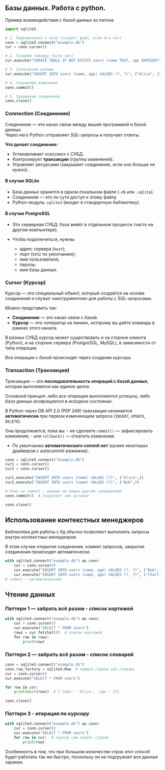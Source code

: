 ## Базы данных. Работа c python.


Пример взаимодействия с базой данных из питона 

```python
import sqlite3

# 1. Подключаемся к базе (создаст файл, если его нет)
conn = sqlite3.connect("example.db")
cur = conn.cursor()

# 2. Создаём таблицу (если нет)
cur.execute("CREATE TABLE IF NOT EXISTS users (name TEXT, age INTEGER)")

# 3. Записываем данные
cur.execute("INSERT INTO users (name, age) VALUES (?, ?)", ("Alice", 25))

# 4. Сохраняем изменения
conn.commit()

# 5. Закрываем соединение
conn.close()
```

### Connection (Cоединение)

Соединение — это канал связи между вашей программой и базой данных.  
Через него Python отправляет SQL-запросы и получает ответы.

**Что делает соединение:**

- Устанавливает «сессию» с СУБД.
- Контролирует **транзакции** (группы изменений).
- Управляет ресурсами (закрывает соединение, если оно больше не нужно).

####  В случае **SQLite**

- База данных хранится в одном локальном файле (`.db` или `.sqlite`).
- Соединение — это по сути доступ к этому файлу.
- Python-модуль: `sqlite3` (входит в стандартную библиотеку).

#### В случае **PostgreSQL**

- Это серверная СУБД: база живёт в отдельном процессе (часто на другом компьютере).
    
- Чтобы подключиться, нужны:
    - адрес сервера (`host`);
    - порт (`5432` по умолчанию);
    - имя пользователя;
    - пароль;
    - имя базы данных.

### Cursor (Курсор)

Курсор — это специальный объект, который создаётся на основе соединения и служит «инструментом» для работы с SQL-запросами.

Можно представить так:

- **Соединение** — это канал связи с базой.
- **Курсор** — это «оператор на линии», которому вы даёте команды в рамках этого канала.
    
В разных СУБД курсор может существовать и на стороне клиента (Python), и на стороне сервера (PostgreSQL, MySQL), в зависимости от типа операции.

Все операции с базой происходят через создание курсора. 

### Transaction (Транзакция)

Транзакция — это **последовательность операций с базой данных**, которая выполняется как единое целое.  

Основной принцип: _либо все операции выполняются успешно, либо база данных возвращается в исходное состояние_.

В Python через DB API 2.0 (PEP 249) транзакция начинается **автоматически** при первом изменяющем запросе (`INSERT`, `UPDATE`, `DELETE`).
    
Она продолжается, пока вы:
    - не сделаете `commit()` — зафиксировать изменения; 
    - или `rollback()` — откатить изменения.
        
- По умолчанию **автоматического commit нет** (кроме некоторых драйверов с autocommit-режимом).

```python
conn = sqlite3.connect("example.db")
cur1 = conn.cursor()
cur2 = conn.cursor()

cur1.execute("INSERT INTO users (name) VALUES (?)", ("Alice",))
cur2.execute("INSERT INTO users (name) VALUES (?)", ("Bob",))

# Пока не commit — данные не видны другим соединениям
conn.commit()  # Сохраняет обе вставки

conn.close()
```

## Использование контекстных менеджеров

Библиотеки для работы с бд обычно позволяют выполнять запросы внутри контекстных менеджеров. 

В этом случае открытие соединения, коммит запросов, закрытие соединения происходят автоматически. 

```python
with sqlite3.connect("example.db") as conn:
    cur = conn.cursor()
    cur.execute("INSERT INTO users (name, age) VALUES (?, ?)", ("Bob", 30))
    cur.execute("INSERT INTO users (name, age) VALUES (?, ?)", ("Charlie", 22))
# commit — автоматическийv
```


## Чтение данных 

### Паттерн 1 — забрать всё разом - список кортежей 

```python
with sqlite3.connect("example.db") as conn:
    cur = conn.cursor()
    cur.execute("SELECT * FROM users")
    rows = cur.fetchall()  # список кортежей
    for row in rows:
        print(row)
```

### Паттерн 2 — забрать всё разом - список словарей

```python
conn = sqlite3.connect("example.db")
conn.row_factory = sqlite3.Row  # каждая строка как словарь
cur = conn.cursor()
cur.execute("SELECT * FROM users")

for row in cur:
    print(dict(row))  # {'name': 'Alice', 'age': 25}
    
conn.close()
```

### Паттерн 3 - итерация по курсору

```python
with sqlite3.connect("example.db") as conn:
    cur = conn.cursor()
    cur.execute("SELECT * FROM users")
    for row in cur:  # курсор сам подаёт строки
        print(row)
```

Особенность в том, что при большом количестве строк этот способ будет работать так же быстро, поскольку он не подгружает все данные заранее. 



